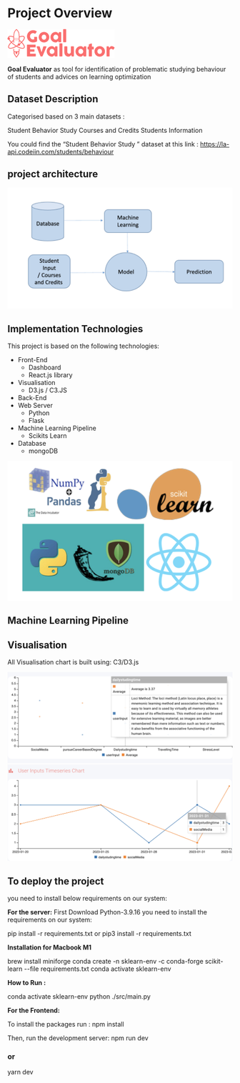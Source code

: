 # Project Overview

![Getting Started](./images/logo.png)

**Goal Evaluator** as tool for identification of problematic studying behaviour of students and advices on learning optimization

## Dataset Description
Categorised based on 3 main datasets :

Student Behavior Study​
Courses and Credits​
Students Information

You could find the “Student Behavior Study​ ” dataset at this link : https://la-api.codeiin.com/students/behaviour

## project architecture

![Getting Started](./images/architecture.png)

## Implementation Technologies 

This project is based on the following technologies:
 * Front-End
   * Dashboard
   * React.js library
 * Visualisation
   * D3.js / C3.JS
 * Back-End
  * Web Server
    * Python
    * Flask
 * Machine Learning Pipeline
   * Scikits Learn
 * Database
   * mongoDB

![Getting Started](./images/Technologies.png)


## Machine Learning Pipeline




## Visualisation
All Visualisation chart is built using:
C3/D3.js

![Getting Started](./images/Visualisation.png)
![Getting Started](./images/Visualisation1.png)



## To deploy the project
you need to install below requirements on our system:

**For the server:**
First Download Python-3.9.16
you need to install the requirements on our system:

pip install -r requirements.txt
or
pip3 install -r requirements.txt

**Installation for Macbook M1** 

brew install miniforge
conda create -n sklearn-env -c conda-forge scikit-learn --file requirements.txt
conda activate sklearn-env

**How to Run :** 

conda activate sklearn-env
python ./src/main.py



**For the Frontend:**

To install the packages run :
npm install

Then, run the development server:
npm run dev
### or
yarn dev
